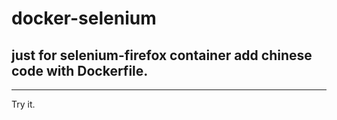 # docker-selenium
## just for selenium-firefox container add chinese code with Dockerfile.

***
Try it.
